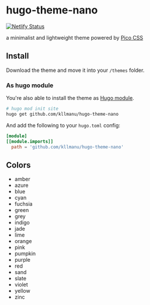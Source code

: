 # hugo-theme-nano

[![Netlify Status](https://api.netlify.com/api/v1/badges/4a2c63a3-0a55-40f5-85d7-71f1aa85847d/deploy-status)](https://app.netlify.com/projects/hugo-nano-theme/deploys)

a minimalist and lightweight theme powered by [Pico CSS](https://picocss.com)

## Install

Download the theme and move it into your `/themes` folder.

### As hugo module

You're also able to install the theme as [Hugo module](https://gohugo.io/hugo-modules/use-modules/).

```bash
# hugo mod init site
hugo get github.com/kllmanu/hugo-theme-nano
```

And add the following to your `hugo.toml` config:

```toml
[module]
[[module.imports]]
  path = 'github.com/kllmanu/hugo-theme-nano'
```

## Colors

- amber
- azure
- blue
- cyan
- fuchsia
- green
- grey
- indigo
- jade
- lime
- orange
- pink
- pumpkin
- purple
- red
- sand
- slate
- violet
- yellow
- zinc
